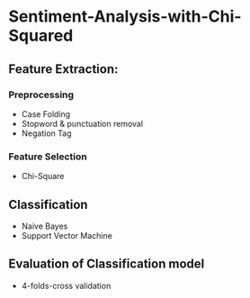 # Sentiment-Analysis-with-Chi-Squared
## Feature Extraction:
### Preprocessing
- Case Folding
- Stopword & punctuation removal
- Negation Tag
### Feature Selection
- Chi-Square
## Classification
- Naive Bayes
- Support Vector Machine
## Evaluation of Classification model
- 4-folds-cross validation
